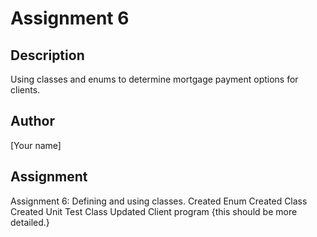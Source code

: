 # Assignment 6

## Description
Using classes and enums to determine mortgage payment options for clients.

## Author
[Your name]

## Assignment
Assignment 6: Defining and using classes.
Created Enum
Created Class
Created Unit Test Class
Updated Client program
{this should be more detailed.}